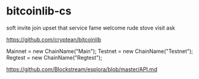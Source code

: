 # bitcoinlib-cs


soft invite join upset that service fame welcome rude stove visit ask


https://github.com/cryptean/bitcoinlib


Mainnet = new ChainName("Main");
Testnet = new ChainName("Testnet");
Regtest = new ChainName("Regtest");

https://github.com/Blockstream/esplora/blob/master/API.md